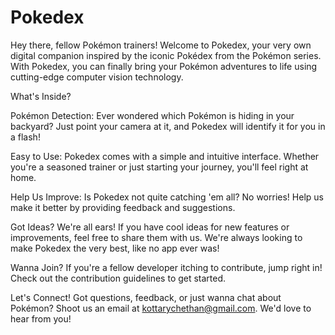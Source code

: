 # Pokedex
Hey there, fellow Pokémon trainers! Welcome to Pokedex, your very own digital companion inspired by the iconic Pokédex from the Pokémon series. With Pokedex, you can finally bring your Pokémon adventures to life using cutting-edge computer vision technology.

What's Inside?

Pokémon Detection: Ever wondered which Pokémon is hiding in your backyard? Just point your camera at it, and Pokedex will identify it for you in a flash!

Easy to Use: Pokedex comes with a simple and intuitive interface. Whether you're a seasoned trainer or just starting your journey, you'll feel right at home.

Help Us Improve: Is Pokedex not quite catching 'em all? No worries! Help us make it better by providing feedback and suggestions.


Got Ideas?
We're all ears! If you have cool ideas for new features or improvements, feel free to share them with us. We're always looking to make Pokedex the very best, like no app ever was!

Wanna Join?
If you're a fellow developer itching to contribute, jump right in! Check out the contribution guidelines to get started.

Let's Connect!
Got questions, feedback, or just wanna chat about Pokémon? Shoot us an email at kottarychethan@gmail.com. We'd love to hear from you!
